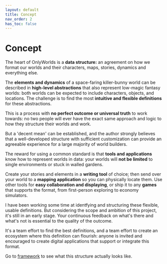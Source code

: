 ```yaml
---
layout: default
title: Concept
nav_order: 2 
has_toc: false
---
```


# Concept

The heart of OnlyWorlds is a **data structure:** an agreement on how we format our worlds and their characters, maps, stories, dynamics and everything else. 

The **elements and dynamics** of a space-faring killer-bunny world can be described in **high-level abstractions** that also represent low-magic fantasy worlds: both worlds can be expected to include characters, objects, and locations. The challenge is to find the most **intuitive and flexible definitions** for these abstractions.

This is a process with **no perfect outcome or universal truth** to work towards: no two people will ever have the exact same approach and logic to how they structure their worlds and work.

But a 'decent mean' can be established, and the author strongly believes that a well-developed structure with sufficient customization can provide an agreeable experience for a large majority of world builders.

The reward for using a common standard is that **tools and applications** know how to represent worlds in data: your worlds will **not be limited** to single environments or stuck in walled gardens. 

Create your stories and elements in a **writing tool** of choice; then send over your world to a **mapping application** so you can physically locate them. Use other tools for **easy collaboration and displaying**, or ship it to any **games** that supports the format, from first-person exploring to economy simulators. 

I have been working some time at identfying and structuring these flexible, usable definitions. But considering the scope and ambition of this project, it's still in an early stage. Your continuous feedback on what's there and what's not is essential to the quality of the outcome. 

It's a team effort to find the best definitions, and a team effort to create an ecosystem where this definition can flourish: anyone is invited and encouraged to create digital applications that support or integrate this format.

Go to [framework](/docs/framework/) to see what this structure actually looks like. 










